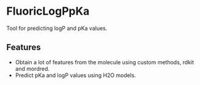 # FluoricLogPpKa
Tool for predicting logP and pKa values.
## Features

- Obtain a lot of features from the molecule using custom methods, rdkit and mordred.
- Predict pKa and logP values using H2O models.
